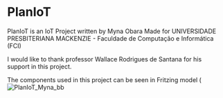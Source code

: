 # PlanIoT
PlanIoT is an IoT Project written by Myna Obara
Made for UNIVERSIDADE PRESBITERIANA MACKENZIE - Faculdade de Computação e Informática (FCI)

I would like to thank professor Wallace Rodrigues de Santana for his support in this project.

The components used in this project can be seen in Fritzing model (![PlanIoT_Myna_bb](https://user-images.githubusercontent.com/26822745/169669718-bad9fbea-d507-4554-b044-3bce204752d7.png)
